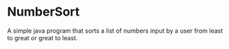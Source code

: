 # NumberSort
A simple java program that sorts a list of numbers input by a user from least to great or great to least. 
